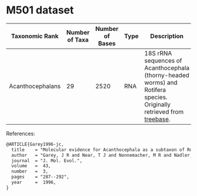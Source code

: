 # M501 dataset

| Taxonomic Rank   | Number of Taxa | Number of Bases | Type | Description                                                                                                                                      | Link                                                                                                                                                   |
| ---------------- | -------------- | --------------- | ---- | ------------------------------------------------------------------------------------------------------------------------------------------------ | ------------------------------------------------------------------------------------------------------------------------------------------------------ |
| Acanthocephalans | 29             | 2520            | RNA  | 18S rRNA sequences of Acanthocephala (thorny-headed worms) and Rotifera species. Originally retrieved from [treebase](https://www.treebase.org). | [FASTA link](https://bitbucket.org/XavMeyer/coevrj/raw/fa1355af4c28123bcf06fdb0bc43c90595beca45/data/adaptiveTreeProp/alignments/TreeBase/M2131.fasta) |

References:

```latex
@ARTICLE{Garey1996-jc,
  title    = "Molecular evidence for Acanthocephala as a subtaxon of Rotifera",
  author   = "Garey, J R and Near, T J and Nonnemacher, M R and Nadler, S A",
  journal  = "J. Mol. Evol.",
  volume   =  43,
  number   =  3,
  pages    = "287--292",
  year     =  1996,
}
```
